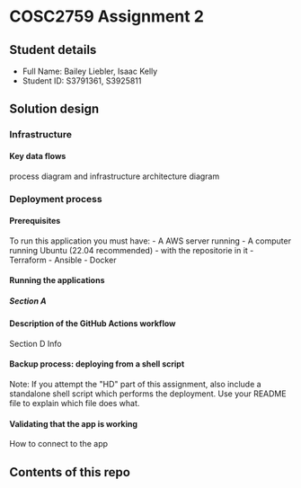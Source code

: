 # COSC2759 Assignment 2

## Student details

- Full Name: Bailey Liebler, Isaac Kelly
- Student ID: S3791361, S3925811

## Solution design


### Infrastructure


#### Key data flows

process diagram and infrastructure architecture diagram

### Deployment process

#### Prerequisites

To run this application you must have:
	- A AWS server running
	- A computer running Ubuntu (22.04 recommended)
		- with the repositorie in it 
	- Terraform
	- Ansible
	- Docker
    
#### Running the applications

##### Section A



#### Description of the GitHub Actions workflow

Section D Info

#### Backup process: deploying from a shell script

Note: If you attempt the "HD" part of this assignment, also include a standalone shell script which performs the deployment. Use your README file to explain which file does what.

#### Validating that the app is working

How to connect to the app

## Contents of this repo



